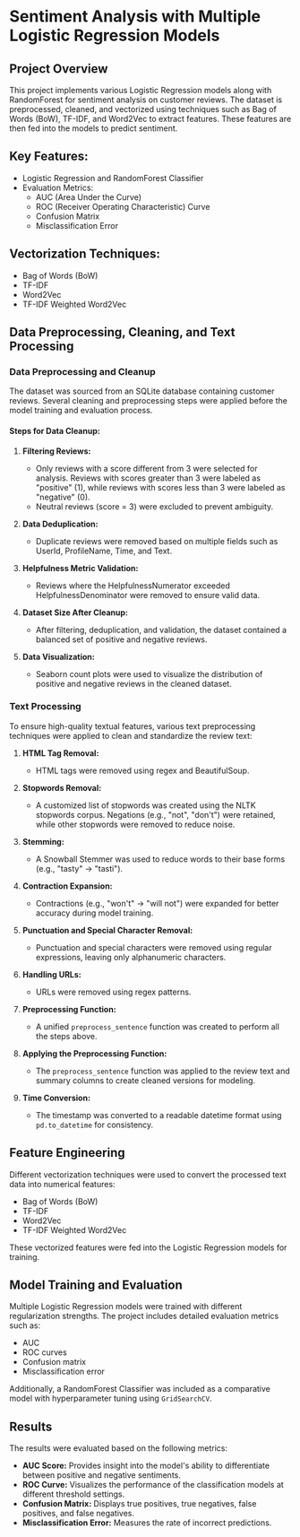 # Sentiment Analysis with Multiple Logistic Regression Models

## Project Overview
This project implements various Logistic Regression models along with RandomForest for sentiment analysis on customer reviews. The dataset is preprocessed, cleaned, and vectorized using techniques such as Bag of Words (BoW), TF-IDF, and Word2Vec to extract features. These features are then fed into the models to predict sentiment.

## Key Features:
- Logistic Regression and RandomForest Classifier
- Evaluation Metrics:
  - AUC (Area Under the Curve)
  - ROC (Receiver Operating Characteristic) Curve
  - Confusion Matrix
  - Misclassification Error

## Vectorization Techniques:
- Bag of Words (BoW)
- TF-IDF
- Word2Vec
- TF-IDF Weighted Word2Vec

## Data Preprocessing, Cleaning, and Text Processing

### Data Preprocessing and Cleanup
The dataset was sourced from an SQLite database containing customer reviews. Several cleaning and preprocessing steps were applied before the model training and evaluation process.

#### Steps for Data Cleanup:

1. **Filtering Reviews:**
   - Only reviews with a score different from 3 were selected for analysis. Reviews with scores greater than 3 were labeled as "positive" (1), while reviews with scores less than 3 were labeled as "negative" (0).
   - Neutral reviews (score = 3) were excluded to prevent ambiguity.

2. **Data Deduplication:**
   - Duplicate reviews were removed based on multiple fields such as UserId, ProfileName, Time, and Text.

3. **Helpfulness Metric Validation:**
   - Reviews where the HelpfulnessNumerator exceeded HelpfulnessDenominator were removed to ensure valid data.

4. **Dataset Size After Cleanup:**
   - After filtering, deduplication, and validation, the dataset contained a balanced set of positive and negative reviews.

5. **Data Visualization:**
   - Seaborn count plots were used to visualize the distribution of positive and negative reviews in the cleaned dataset.

### Text Processing
To ensure high-quality textual features, various text preprocessing techniques were applied to clean and standardize the review text:

1. **HTML Tag Removal:**
   - HTML tags were removed using regex and BeautifulSoup.

2. **Stopwords Removal:**
   - A customized list of stopwords was created using the NLTK stopwords corpus. Negations (e.g., "not", "don't") were retained, while other stopwords were removed to reduce noise.

3. **Stemming:**
   - A Snowball Stemmer was used to reduce words to their base forms (e.g., "tasty" -> "tasti").

4. **Contraction Expansion:**
   - Contractions (e.g., "won't" -> "will not") were expanded for better accuracy during model training.

5. **Punctuation and Special Character Removal:**
   - Punctuation and special characters were removed using regular expressions, leaving only alphanumeric characters.

6. **Handling URLs:**
   - URLs were removed using regex patterns.

7. **Preprocessing Function:**
   - A unified `preprocess_sentence` function was created to perform all the steps above.

8. **Applying the Preprocessing Function:**
   - The `preprocess_sentence` function was applied to the review text and summary columns to create cleaned versions for modeling.

9. **Time Conversion:**
   - The timestamp was converted to a readable datetime format using `pd.to_datetime` for consistency.

## Feature Engineering
Different vectorization techniques were used to convert the processed text data into numerical features:
- Bag of Words (BoW)
- TF-IDF
- Word2Vec
- TF-IDF Weighted Word2Vec

These vectorized features were fed into the Logistic Regression models for training.

## Model Training and Evaluation
Multiple Logistic Regression models were trained with different regularization strengths. The project includes detailed evaluation metrics such as:
- AUC
- ROC curves
- Confusion matrix
- Misclassification error

Additionally, a RandomForest Classifier was included as a comparative model with hyperparameter tuning using `GridSearchCV`.

## Results
The results were evaluated based on the following metrics:
- **AUC Score:** Provides insight into the model's ability to differentiate between positive and negative sentiments.
- **ROC Curve:** Visualizes the performance of the classification models at different threshold settings.
- **Confusion Matrix:** Displays true positives, true negatives, false positives, and false negatives.
- **Misclassification Error:** Measures the rate of incorrect predictions.
